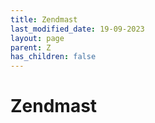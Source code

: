 ```yaml
---
title: Zendmast
last_modified_date: 19-09-2023
layout: page
parent: Z
has_children: false
---
```


Zendmast
========

